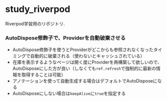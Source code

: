 # study_riverpod

Riverpod学習用のリポジトリ.

### AutoDispose修飾子で、Providerを自動破棄させる

* AutoDispose修飾子を使うとProviderがどこからも参照されなくなったタイミングで自動的に破棄される（使わないとキャッシュされている）
* 在庫を表示するようなページは開く度にProviderを再構築して欲しいので、AutoDisposeにした方が良い（しなくても`ref.refresh`で強制的に最新の情報を取得することは可能）
* アノテーションを使って自動生成する場合はデフォルトでAutoDisposeになる
* AutoDisposeにしない場合は`keepAlive`に`true`を指定する
